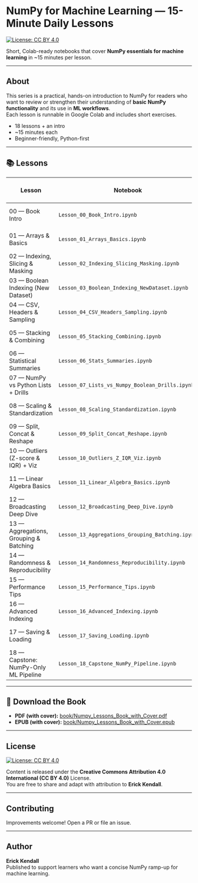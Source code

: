 # NumPy for Machine Learning — 15-Minute Daily Lessons

[![License: CC BY 4.0](https://img.shields.io/badge/License-CC%20BY%204.0-lightgrey.svg)](
https://creativecommons.org/licenses/by/4.0/)

Short, Colab-ready notebooks that cover **NumPy essentials for machine learning** in ~15 minutes per lesson.

---

## About
This series is a practical, hands-on introduction to NumPy for readers who want to review or strengthen
their understanding of **basic NumPy functionality** and its use in **ML workflows**.  
Each lesson is runnable in Google Colab and includes short exercises.

- 18 lessons + an intro
- ~15 minutes each
- Beginner-friendly, Python-first

---

## 📚 Lessons

| Lesson | Notebook | Open in Colab |
|--------|----------|----------------|
| 00 — Book Intro | `Lesson_00_Book_Intro.ipynb` | [![Open in Colab](https://colab.research.google.com/assets/colab-badge.svg)](https://colab.research.google.com/github/ericikkendall/numpy-ml-lessons/blob/main/lessons/Lesson_00_Book_Intro.ipynb) |
| 01 — Arrays & Basics | `Lesson_01_Arrays_Basics.ipynb` | [![Open in Colab](https://colab.research.google.com/assets/colab-badge.svg)](https://colab.research.google.com/github/ericikkendall/numpy-ml-lessons/blob/main/lessons/Lesson_01_Arrays_Basics.ipynb) |
| 02 — Indexing, Slicing & Masking | `Lesson_02_Indexing_Slicing_Masking.ipynb` | [![Open in Colab](https://colab.research.google.com/assets/colab-badge.svg)](https://colab.research.google.com/github/ericikkendall/numpy-ml-lessons/blob/main/lessons/Lesson_02_Indexing_Slicing_Masking.ipynb) |
| 03 — Boolean Indexing (New Dataset) | `Lesson_03_Boolean_Indexing_NewDataset.ipynb` | [![Open in Colab](https://colab.research.google.com/assets/colab-badge.svg)](https://colab.research.google.com/github/ericikkendall/numpy-ml-lessons/blob/main/lessons/Lesson_03_Boolean_Indexing_NewDataset.ipynb) |
| 04 — CSV, Headers & Sampling | `Lesson_04_CSV_Headers_Sampling.ipynb` | [![Open in Colab](https://colab.research.google.com/assets/colab-badge.svg)](https://colab.research.google.com/github/ericikkendall/numpy-ml-lessons/blob/main/lessons/Lesson_04_CSV_Headers_Sampling.ipynb) |
| 05 — Stacking & Combining | `Lesson_05_Stacking_Combining.ipynb` | [![Open in Colab](https://colab.research.google.com/assets/colab-badge.svg)](https://colab.research.google.com/github/ericikkendall/numpy-ml-lessons/blob/main/lessons/Lesson_05_Stacking_Combining.ipynb) |
| 06 — Statistical Summaries | `Lesson_06_Stats_Summaries.ipynb` | [![Open in Colab](https://colab.research.google.com/assets/colab-badge.svg)](https://colab.research.google.com/github/ericikkendall/numpy-ml-lessons/blob/main/lessons/Lesson_06_Stats_Summaries.ipynb) |
| 07 — NumPy vs Python Lists + Drills | `Lesson_07_Lists_vs_Numpy_Boolean_Drills.ipynb` | [![Open in Colab](https://colab.research.google.com/assets/colab-badge.svg)](https://colab.research.google.com/github/ericikkendall/numpy-ml-lessons/blob/main/lessons/Lesson_07_Lists_vs_Numpy_Boolean_Drills.ipynb) |
| 08 — Scaling & Standardization | `Lesson_08_Scaling_Standardization.ipynb` | [![Open in Colab](https://colab.research.google.com/assets/colab-badge.svg)](https://colab.research.google.com/github/ericikkendall/numpy-ml-lessons/blob/main/lessons/Lesson_08_Scaling_Standardization.ipynb) |
| 09 — Split, Concat & Reshape | `Lesson_09_Split_Concat_Reshape.ipynb` | [![Open in Colab](https://colab.research.google.com/assets/colab-badge.svg)](https://colab.research.google.com/github/ericikkendall/numpy-ml-lessons/blob/main/lessons/Lesson_09_Split_Concat_Reshape.ipynb) |
| 10 — Outliers (Z-score & IQR) + Viz | `Lesson_10_Outliers_Z_IQR_Viz.ipynb` | [![Open in Colab](https://colab.research.google.com/assets/colab-badge.svg)](https://colab.research.google.com/github/ericikkendall/numpy-ml-lessons/blob/main/lessons/Lesson_10_Outliers_Z_IQR_Viz.ipynb) |
| 11 — Linear Algebra Basics | `Lesson_11_Linear_Algebra_Basics.ipynb` | [![Open in Colab](https://colab.research.google.com/assets/colab-badge.svg)](https://colab.research.google.com/github/ericikkendall/numpy-ml-lessons/blob/main/lessons/Lesson_11_Linear_Algebra_Basics.ipynb) |
| 12 — Broadcasting Deep Dive | `Lesson_12_Broadcasting_Deep_Dive.ipynb` | [![Open in Colab](https://colab.research.google.com/assets/colab-badge.svg)](https://colab.research.google.com/github/ericikkendall/numpy-ml-lessons/blob/main/lessons/Lesson_12_Broadcasting_Deep_Dive.ipynb) |
| 13 — Aggregations, Grouping & Batching | `Lesson_13_Aggregations_Grouping_Batching.ipynb` | [![Open in Colab](https://colab.research.google.com/assets/colab-badge.svg)](https://colab.research.google.com/github/ericikkendall/numpy-ml-lessons/blob/main/lessons/Lesson_13_Aggregations_Grouping_Batching.ipynb) |
| 14 — Randomness & Reproducibility | `Lesson_14_Randomness_Reproducibility.ipynb` | [![Open in Colab](https://colab.research.google.com/assets/colab-badge.svg)](https://colab.research.google.com/github/ericikkendall/numpy-ml-lessons/blob/main/lessons/Lesson_14_Randomness_Reproducibility.ipynb) |
| 15 — Performance Tips | `Lesson_15_Performance_Tips.ipynb` | [![Open in Colab](https://colab.research.google.com/assets/colab-badge.svg)](https://colab.research.google.com/github/ericikkendall/numpy-ml-lessons/blob/main/lessons/Lesson_15_Performance_Tips.ipynb) |
| 16 — Advanced Indexing | `Lesson_16_Advanced_Indexing.ipynb` | [![Open in Colab](https://colab.research.google.com/assets/colab-badge.svg)](https://colab.research.google.com/github/ericikkendall/numpy-ml-lessons/blob/main/lessons/Lesson_16_Advanced_Indexing.ipynb) |
| 17 — Saving & Loading | `Lesson_17_Saving_Loading.ipynb` | [![Open in Colab](https://colab.research.google.com/assets/colab-badge.svg)](https://colab.research.google.com/github/ericikkendall/numpy-ml-lessons/blob/main/lessons/Lesson_17_Saving_Loading.ipynb) |
| 18 — Capstone: NumPy-Only ML Pipeline | `Lesson_18_Capstone_NumPy_Pipeline.ipynb` | [![Open in Colab](https://colab.research.google.com/assets/colab-badge.svg)](https://colab.research.google.com/github/ericikkendall/numpy-ml-lessons/blob/main/lessons/Lesson_18_Capstone_NumPy_Pipeline.ipynb) |

---

## 📖 Download the Book
- **PDF (with cover):** [book/Numpy_Lessons_Book_with_Cover.pdf](book/Numpy_Lessons_Book_with_Cover.pdf)  
- **EPUB (with cover):** [book/Numpy_Lessons_Book_with_Cover.epub](book/Numpy_Lessons_Book_with_Cover.epub)

---

## License
[![License: CC BY 4.0](https://img.shields.io/badge/License-CC%20BY%204.0-lightgrey.svg)](
https://creativecommons.org/licenses/by/4.0/)  

Content is released under the **Creative Commons Attribution 4.0 International (CC BY 4.0)** License.  
You are free to share and adapt with attribution to **Erick Kendall**.

---

## Contributing
Improvements welcome! Open a PR or file an issue.

---

## Author
**Erick Kendall**  
Published to support learners who want a concise NumPy ramp-up for machine learning.

